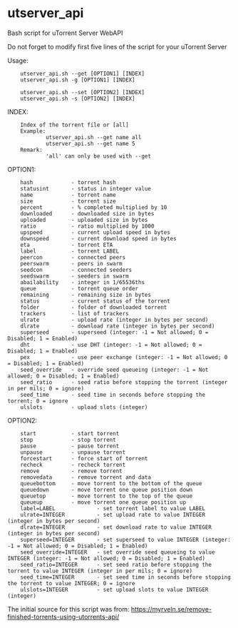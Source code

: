 # utserver_api
Bash script for uTorrent Server WebAPI

Do not forget to modify first five lines of the script for your uTorrent Server

Usage:  

		utserver_api.sh --get [OPTION1] [INDEX]
		utserver_api.sh -g [OPTION1] [INDEX]
        			
		utserver_api.sh --set [OPTION2] [INDEX]
		utserver_api.sh -s [OPTION2] [INDEX]

INDEX:

        Index of the torrent file or [all]
        Example:
                utserver_api.sh --get name all
                utserver_api.sh --get name 5
        Remark:
                'all' can only be used with --get
                
OPTION1:

        hash            - torrent hash
        statusint       - status in integer value
        name            - torrent name
        size            - torrent size
        percent         - % completed multiplied by 10
        downloaded      - downloaded size in bytes
        uploaded        - uploaded size in bytes
        ratio           - ratio multiplied by 1000
        upspeed         - current upload speed in bytes
        downspeed       - current download speed in bytes
        eta             - torrent ETA
        label           - torrent LABEL
        peercon         - connected peers
        peerswarm       - peers in swarm
        seedcon         - connected seeders
        seedswarm       - seeders in swarm
        abailability    - integer in 1/65536ths
        queue           - torrent queue order
        remaining       - remaining size in bytes
        status          - current status of the torrent
        folder          - folder of downloaded torrent
        trackers        - list of trackers
        ulrate          - upload rate (integer in bytes per second)
        dlrate          - download rate (integer in bytes per second)
        superseed       - superseed (integer: -1 = Not allowed; 0 = Disabled; 1 = Enabled)
        dht             - use DHT (integer: -1 = Not allowed; 0 = Disabled; 1 = Enabled)
        pex             - use peer exchange (integer: -1 = Not allowed; 0 = Disabled; 1 = Enabled)
        seed_override   - override seed queueing (integer: -1 = Not allowed; 0 = Disabled; 1 = Enabled)
        seed_ratio      - seed ratio before stopping the torrent (integer in per mils; 0 = ignore)
        seed_time       - seed time in seconds before stopping the torrent; 0 = ignore
        ulslots         - upload slots (integer)

OPTION2:

        start           - start torrent
        stop            - stop torrent
        pause           - pause torrent
        unpause         - unpause torrent
        forcestart      - force start of torrent
        recheck         - recheck torrent
        remove          - remove torrent
        removedata      - remove torrent and data
        queuebottom     - move torrent to the bottom of the queue
        queuedown       - move torrent one queue position down
        queuetop        - move torrent to the top of the queue
        queueup         - move torrent one queue position up
        label=LABEL             - set torrent label to value LABEL
        ulrate=INTEGER          - set upload rate to value INTEGER (integer in bytes per second)
        dlrate=INTEGER          - set download rate to value INTEGER (integer in bytes per second)
        superseed=INTEGER       - set superseed to value INTEGER (integer: -1 = Not allowed; 0 = Disabled; 1 = Enabled)
        seed_override=INTEGER   - set override seed queueing to value INTEGER (integer: -1 = Not allowed; 0 = Disabled; 1 = Enabled)
        seed_ratio=INTEGER      - set seed ratio before stopping the torrent to value INTEGER (integer in per mils; 0 = ignore)
        seed_time=INTEGER       - set seed time in seconds before stopping the torrent to value INTEGER; 0 = ignore
        ulslots=INTEGER         - set upload slots to value INTEGER (integer)

	
The initial source for this script was from: https://myrveln.se/remove-finished-torrents-using-utorrents-api/
